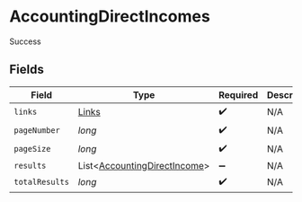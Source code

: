 # AccountingDirectIncomes

Success


## Fields

| Field                                                                         | Type                                                                          | Required                                                                      | Description                                                                   |
| ----------------------------------------------------------------------------- | ----------------------------------------------------------------------------- | ----------------------------------------------------------------------------- | ----------------------------------------------------------------------------- |
| `links`                                                                       | [Links](../../models/shared/Links.md)                                         | :heavy_check_mark:                                                            | N/A                                                                           |
| `pageNumber`                                                                  | *long*                                                                        | :heavy_check_mark:                                                            | N/A                                                                           |
| `pageSize`                                                                    | *long*                                                                        | :heavy_check_mark:                                                            | N/A                                                                           |
| `results`                                                                     | List<[AccountingDirectIncome](../../models/shared/AccountingDirectIncome.md)> | :heavy_minus_sign:                                                            | N/A                                                                           |
| `totalResults`                                                                | *long*                                                                        | :heavy_check_mark:                                                            | N/A                                                                           |